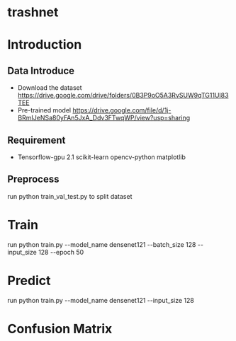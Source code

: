 # trashnet

# <a id="2"></a> Introduction
## <a id="2.1"></a> Data Introduce
* Download the dataset https://drive.google.com/drive/folders/0B3P9oO5A3RvSUW9qTG11Ul83TEE
* Pre-trained model https://drive.google.com/file/d/1j-BRmIJeNSa80yFAn5JxA_Ddv3FTwqWP/view?usp=sharing

## <a id="2.2"></a> Requirement
* Tensorflow-gpu 2.1  scikit-learn  opencv-python  matplotlib

## <a id="2.3"></a> Preprocess
run python train_val_test.py   to split dataset

# <a id="3"></a> Train 
run python train.py --model_name densenet121 --batch_size 128 --input_size 128 --epoch 50

# <a id="3"></a> Predict 
run python train.py --model_name densenet121 --input_size 128

# <a id="4"></a> Confusion Matrix

